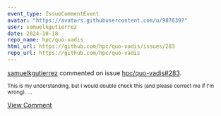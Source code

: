 ```yaml
---
event_type: IssueCommentEvent
avatar: "https://avatars.githubusercontent.com/u/987639?"
user: samuelkgutierrez
date: 2024-10-18
repo_name: hpc/quo-vadis
html_url: https://github.com/hpc/quo-vadis/issues/283
repo_url: https://github.com/hpc/quo-vadis
---
```


<a href='https://github.com/samuelkgutierrez' target='_blank'>samuelkgutierrez</a> commented on issue <a href='https://github.com/hpc/quo-vadis/issues/283' target='_blank'>hpc/quo-vadis#283</a>.

<small>This is my understanding, but I would double check this (and please correct me if I'm wrong)....</small>

<a href='https://github.com/hpc/quo-vadis/issues/283' target='_blank'>View Comment</a>